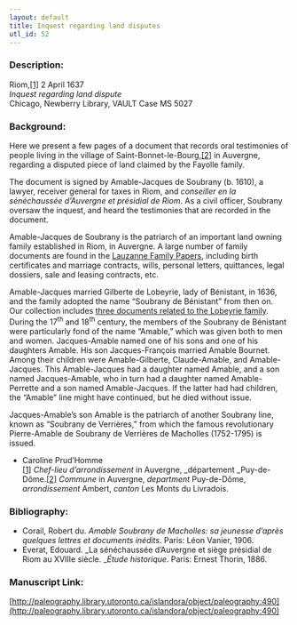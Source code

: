 ```yaml
---
layout: default
title: Inquest regarding land disputes
utl_id: 52
---
```


### Description:

Riom,<a id="_ftnref1">[[1]](#_ftn1)</a> 2 April 1637<br>
_Inquest regarding land dispute_<br>
Chicago, Newberry Library, VAULT Case MS 5027

### Background:

Here we present a few pages of a document that records oral testimonies of people living in the village of Saint-Bonnet-le-Bourg,<a id="_ftnref2">[[2]](#_ftn2)</a> in Auvergne, regarding a disputed piece of land claimed by the Fayolle family.

The document is signed by Amable-Jacques de Soubrany (b. 1610), a lawyer, receiver general for taxes in Riom, and _conseiller en la sénéchaussée d’Auvergne et présidial de Riom_. As a civil officer, Soubrany oversaw the inquest, and heard the testimonies that are recorded in the document.

Amable-Jacques de Soubrany is the patriarch of an important land owning family established in Riom, in Auvergne. A large number of family documents are found in the [Lauzanne Family Papers](https://www.newberry.org/lauzanne-family-papers), including birth certificates and marriage contracts, wills, personal letters, quittances, legal dossiers, sale and leasing contracts, etc.

Amable-Jacques married Gilberte de Lobeyrie, lady of Bénistant, in 1636, and the family adopted the name “Soubrany de Bénistant” from then on. Our collection includes [three documents related to the Lobeyrie family](https://paleography.library.utoronto.ca/islandora/search/catch_all_fields_mt%3A%28Lobeyrie%29?f%5B0%5D=-entity_type%3A%22node%22). <br>
During the 17<sup>th</sup> and 18<sup>th</sup> century, the members of the Soubrany de Bénistant were particularly fond of the name “Amable,” which was given both to men and women. Jacques-Amable named one of his sons and one of his daughters Amable. His son Jacques-François married Amable Bournet. Among their children were Amable-Gilberte, Claude-Amable, and Amable-Jacques. This Amable-Jacques had a daughter named Amable, and a son named Jacques-Amable, who in turn had a daughter named Amable-Perrette and a son named Amable-Jacques. If the latter had had children, the “Amable” line might have continued, but he died without issue.

Jacques-Amable’s son Amable is the patriarch of another Soubrany line, known as “Soubrany de Verrières,” from which the famous revolutionary Pierre-Amable de Soubrany de Verrières de Macholles (1752-1795) is issued.

- Caroline Prud’Homme<br>
<a id="_ftn1">[[1]](#_ftnref1)</a> _Chef-lieu d’arrondissement_ in Auvergne, _département _Puy-de-Dôme.<a id="_ftn2">[[2]](#_ftnref2)</a> _Commune_ in Auvergne, _department_ Puy-de-Dôme, _arrondissement_ Ambert, _canton_ Les Monts du Livradois. 

### Bibliography:

- Corail, Robert du. _Amable Soubrany de Macholles: sa jeunesse d’après quelques lettres et documents inédits_. Paris: Léon Vanier, 1906.
- Everat, Edouard. _La sénéchaussée d’Auvergne et siège présidial de Riom au XVIIIe siècle. __Étude historique_. Paris: Ernest Thorin, 1886.

### Manuscript Link:

[http://paleography.library.utoronto.ca/islandora/object/paleography:490](http://paleography.library.utoronto.ca/islandora/object/paleography:490)
